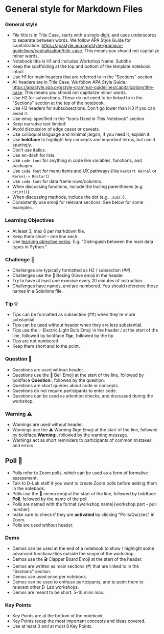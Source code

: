 # General style for Markdown Files

### General style

- File title is in Title Case, starts with a single digit, and uses underscores to separate between words. We follow APA Style Guide for capitalization: https://apastyle.apa.org/style-grammar-guidelines/capitalization/title-case. This means you should not capitalize minor words.
- Notebook title is H1 and includes Workshop Name: Subtitle
- Keep the scaffolding at the top and bottom of the template notebook intact
- Use H1 for main headers that are referred to in the "Sections" section.
- All headers are in Title Case. We follow APA Style Guide: https://apastyle.apa.org/style-grammar-guidelines/capitalization/title-case. This means you should not capitalize minor words.
- Use H2 for subsections. These do not need to be linked to in the "Sections" section at the top of the notebook.
- Use H3 headers for subsubsections. Don't go lower than H3 if you can avoid it.
- Use emoji specified in the "Icons Used in This Notebook" section
- Keep narrative text limited!
- Avoid discussion of edge cases or caveats.
- Use colloquial language and minimal jargon; if you need it, explain it.
- Use **boldface** to highlight key concepts and important terms, but use it sparingly.
- Don't use italics.
- Use en-dash for lists.
- Use `code font` for anything in code like variables, functions, and packages.
- Use `code font` for menu items and UX pathways (like `Restart Kernel` or `Kernel-> Restart`)
- Use `code font` for data frame rows/columns.
- When discussing functions, include the trailing parentheses (e.g. `print()`).
- When discussing methods, include the dot (e.g. `.sum()`).
- Consistently use emoji for relevant sections. See below for some examples.

### Learning Objectives
- At least 3, max 6 per markdown file.
- Keep them short – one line each.
- Use [learning objective verbs](https://swcarpentry.github.io/swc-releases/2016.06/instructor-training/20-lessons/). E.g. "Distinguish between the main data types in Python."

### Challenge 🥊
- Challenges are typically formatted as H2 / subsection (##).
- Challenges use the 🥊 Boxing Glove emoji in the header.
- Try to have at least one exercise every 20 minutes of instruction.
- Challenges have names, and are numbered. You should reference those names in a Solutions file.

### Tip 💡 
- Tips can be formatted as subsection (##) when they're more substantial.
- Tips can be used without header when they are less substantial.
- Tips use the 💡 Electric Light Bulb Emoji in the header / at the start of the line, followed by boldface **Tip:**, followed by the tip.
- Tips are not numbered.
- Keep them short and to the point.

### Question 🔔
- Questions are used without header.
- Questions use the 🔔 Bell Emoji at the start of the line, followed by boldface **Question:**, followed by the question.
- Questions are short queries about code or concepts.
- Questions do not require participants to enter code.
- Questions can be used as attention checks, and discussed during the workshop.

### Warning ⚠️
- Warnings are used without header.
- Warnings use the ⚠️ Warning Sign Emoji at the start of the line, followed by boldface **Warning:**, followed by the warning message.
- Warnings act as short reminders to participants of common mistakes and errors.

## Poll 📝

- Polls refer to Zoom polls, which can be used as a form of formative assessment.
- Talk to D-Lab staff if you want to create Zoom polls before adding them in the notebook.
- Polls use the 📝 memo enoji at the start of the line, followed by boldface **Poll**, followed by the name of the poll.
- Polls are named with the format {workshop name}{workshop part - poll number}
- make sure to check if they are **activated** by clicking "Polls/Quizzes" in Zoom.
- Polls are used without header.

### Demo
- Demos can be used at the end of a notebook to show / highlight some advanced functionalities outside the scope of the workshop.
- Demos use the 🎬 Clapper Board Emoji at the start of the header.
- Demos are written as main sections (#) that are linked to in the "Sections" section.
- Demos can used once per notebook.
- Demos can be used to enthuse participants, and to point them to relevant other D-Lab workshops.
- Demos are meant to be short: 5-10 mins max.

### Key Points
- Key Points are at the bottom of the notebook.
- Key Points recap the most important concepts and ideas covered.
- Use at least 3 and at most 8 Key Points.